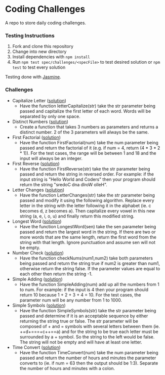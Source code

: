 # Coding Challenges
A repo to store daily coding challenges.

### Testing Instructions
1. Fork and clone this repository
2. Change into new directory
3. Install dependencies with `npm install`
3. Run `npm test spec/challenges/<specFile>` to test desired solution or `npm test` to test every solution

Testing done with [Jasmine](https://jasmine.github.io/).

### Challenges
- Capitalize Letter ([solution](challenges/letterCapitalize.js))
  - Have the function letterCapitalize(str) take the str parameter being passed and capitalize the first letter of each word. Words will be separated by only one space.
- Distinct Numbers ([solution](challenges/distinctNumbers.js))
  - Create a function that takes 3 numbers as parameters and returns a distinct number. 2 of the 3 parameters will always be the same.
- First Factorial ([solution](challenges/firstFactorial.js))
  - Have the function FirstFactorial(num) take the num parameter being passed and return the factorial of it (e.g. if num = 4, return (4 * 3 * 2 * 1)). For the test cases, the range will be between 1 and 18 and the input will always be an integer.
- First Reverse ([solution](challenges/firstReverse.js))
  - Have the function FirstReverse(str) take the str parameter being passed and return the string in reversed order. For example: if the input string is "Hello World and Coders" then your program should return the string "sredoC dna dlroW olleH".
- Letter Changes ([solution](challenges/letterChanges.js))
  - Have the function LetterChanges(str) take the str parameter being passed and modify it using the following algorithm. Replace every letter in the string with the letter following it in the alphabet (ie. c becomes d, z becomes a). Then capitalize every vowel in this new string (a, e, i, o, u) and finally return this modified string.
- Longest Word ([solution](challenges/longestWord.js))
  - Have the function LongestWord(sen) take the sen parameter being passed and return the largest word in the string. If there are two or more words that are the same length, return the first word from the string with that length. Ignore punctuation and assume sen will not be empty.
- Number Check ([solution](challenges/checkNums.js))
  - Have the function checkNums(num1,num2) take both parameters being passed and return the string true if num2 is greater than num1, otherwise return the string false. If the parameter values are equal to each other then return the string -1.
- Simple Adding ([solution](challenges/simpleAdding.js))
  - Have the function SimpleAdding(num) add up all the numbers from 1 to num. For example: if the input is 4 then your program should return 10 because 1 + 2 + 3 + 4 = 10. For the test cases, the parameter num will be any number from 1 to 1000.
- Simple Symbols ([solution](challenges/simpleSymbols.js))
  - Have the function SimpleSymbols(str) take the str parameter being passed and determine if it is an acceptable sequence by either returning the string true or false. The str parameter will be composed of + and = symbols with several letters between them (ie. ++d+===+c++==a) and for the string to be true each letter must be surrounded by a + symbol. So the string to the left would be false. The string will not be empty and will have at least one letter.
- Time Convert ([solution](challenges/timeConvert.js))
  - Have the function TimeConvert(num) take the num parameter being passed and return the number of hours and minutes the parameter converts to (ie. if num = 63 then the output should be 1:3). Separate the number of hours and minutes with a colon.
